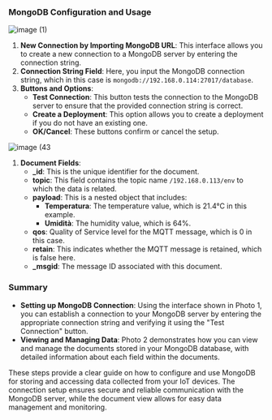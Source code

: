 ### MongoDB Configuration and Usage

![image (1)](https://github.com/FuturisticTechnosphere/Remote-Weather-Station-using-Arduino-UNO-R4-and-MQTT/assets/138108581/3acf2d53-f6f4-477a-a47a-6ae325c9fea1)
1. **New Connection by Importing MongoDB URL**: This interface allows you to create a new connection to a MongoDB server by entering the connection string.
2. **Connection String Field**: Here, you input the MongoDB connection string, which in this case is `mongodb://192.168.0.114:27017/database`.
3. **Buttons and Options**:
   - **Test Connection**: This button tests the connection to the MongoDB server to ensure that the provided connection string is correct.
   - **Create a Deployment**: This option allows you to create a deployment if you do not have an existing one.
   - **OK/Cancel**: These buttons confirm or cancel the setup.

![image (43](https://github.com/FuturisticTechnosphere/Remote-Weather-Station-using-Arduino-UNO-R4-and-MQTT/assets/138108581/49a6944d-c75c-4e0e-a8cf-9b40e5d2236f)
1. **Document Fields**:
   - **_id**: This is the unique identifier for the document.
   - **topic**: This field contains the topic name `/192.168.0.113/env` to which the data is related.
   - **payload**: This is a nested object that includes:
     - **Temperatura**: The temperature value, which is 21.4°C in this example.
     - **Umidità**: The humidity value, which is 64%.
   - **qos**: Quality of Service level for the MQTT message, which is 0 in this case.
   - **retain**: This indicates whether the MQTT message is retained, which is false here.
   - **_msgid**: The message ID associated with this document.

### Summary
- **Setting up MongoDB Connection**: Using the interface shown in Photo 1, you can establish a connection to your MongoDB server by entering the appropriate connection string and verifying it using the "Test Connection" button.
- **Viewing and Managing Data**: Photo 2 demonstrates how you can view and manage the documents stored in your MongoDB database, with detailed information about each field within the documents.

These steps provide a clear guide on how to configure and use MongoDB for storing and accessing data collected from your IoT devices. The connection setup ensures secure and reliable communication with the MongoDB server, while the document view allows for easy data management and monitoring.
